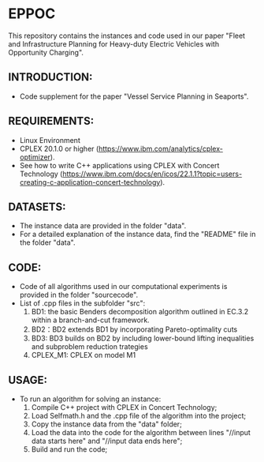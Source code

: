 # EPPOC
This repository contains the instances and code used in our paper "Fleet and Infrastructure Planning for Heavy-duty Electric Vehicles with Opportunity Charging".
## INTRODUCTION:
- Code supplement for the paper "Vessel Service Planning in Seaports".

## REQUIREMENTS:
- Linux Environment
- CPLEX 20.1.0 or higher (https://www.ibm.com/analytics/cplex-optimizer).
- See how to write C++ applications using CPLEX with Concert Technology (https://www.ibm.com/docs/en/icos/22.1.1?topic=users-creating-c-application-concert-technology). 

## DATASETS:
- The instance data are provided in the folder "data". 
- For a detailed explanation of the instance data, find the "README" file in the folder "data". 

## CODE:
- Code of all algorithms used in our computational experiments is provided in the folder "sourcecode". 
- List of .cpp files in the subfolder "src":
  1. BD1: the basic Benders decomposition algorithm outlined in EC.3.2 within a branch-and-cut framework.
  2. BD2：BD2 extends BD1 by incorporating Pareto-optimality cuts
  3. BD3: BD3 builds on BD2 by including lower-bound lifting inequalities and subproblem reduction trategies
  4. CPLEX_M1:  CPLEX on model M1 

## USAGE:
- To run an algorithm for solving an instance:
  1. Compile C++ project with CPLEX in Concert Technology;
  2. Load Selfmath.h and the .cpp file of the algorithm into the project;
  3. Copy the instance data from the "data" folder;
  4. Load the data into the code for the algorithm between lines "//input data starts here" and "//input data ends here";
  5. Build and run the code;
